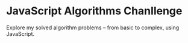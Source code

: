 # JavaScript Algorithms Chanllenge
Explore my solved algorithm problems – from basic to complex, using JavaScript.